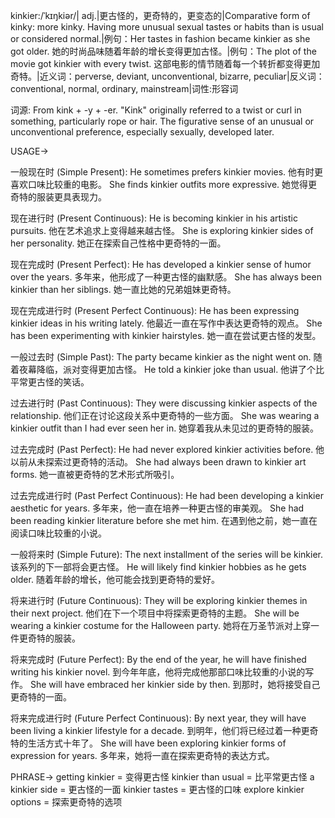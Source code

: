 kinkier:/ˈkɪŋkiər/| adj.|更古怪的，更奇特的，更变态的|Comparative form of kinky: more kinky.  Having more unusual sexual tastes or habits than is usual or considered normal.|例句：Her tastes in fashion became kinkier as she got older. 她的时尚品味随着年龄的增长变得更加古怪。|例句：The plot of the movie got kinkier with every twist.  这部电影的情节随着每一个转折都变得更加奇特。|近义词：perverse, deviant, unconventional, bizarre, peculiar|反义词：conventional, normal, ordinary, mainstream|词性:形容词

词源:
From kink + -y + -er.  "Kink" originally referred to a twist or curl in something, particularly rope or hair.  The figurative sense of an unusual or unconventional preference, especially sexually, developed later.

USAGE->

一般现在时 (Simple Present):
He sometimes prefers kinkier movies. 他有时更喜欢口味比较重的电影。
She finds kinkier outfits more expressive.  她觉得更奇特的服装更具表现力。

现在进行时 (Present Continuous):
He is becoming kinkier in his artistic pursuits. 他在艺术追求上变得越来越古怪。
She is exploring kinkier sides of her personality. 她正在探索自己性格中更奇特的一面。

现在完成时 (Present Perfect):
He has developed a kinkier sense of humor over the years. 多年来，他形成了一种更古怪的幽默感。
She has always been kinkier than her siblings. 她一直比她的兄弟姐妹更奇特。

现在完成进行时 (Present Perfect Continuous):
He has been expressing kinkier ideas in his writing lately. 他最近一直在写作中表达更奇特的观点。
She has been experimenting with kinkier hairstyles. 她一直在尝试更古怪的发型。

一般过去时 (Simple Past):
The party became kinkier as the night went on.  随着夜幕降临，派对变得更加古怪。
He told a kinkier joke than usual. 他讲了个比平常更古怪的笑话。

过去进行时 (Past Continuous):
They were discussing kinkier aspects of the relationship.  他们正在讨论这段关系中更奇特的一些方面。
She was wearing a kinkier outfit than I had ever seen her in. 她穿着我从未见过的更奇特的服装。

过去完成时 (Past Perfect):
He had never explored kinkier activities before. 他以前从未探索过更奇特的活动。
She had always been drawn to kinkier art forms. 她一直被更奇特的艺术形式所吸引。

过去完成进行时 (Past Perfect Continuous):
He had been developing a kinkier aesthetic for years. 多年来，他一直在培养一种更古怪的审美观。
She had been reading kinkier literature before she met him. 在遇到他之前，她一直在阅读口味比较重的小说。

一般将来时 (Simple Future):
The next installment of the series will be kinkier. 该系列的下一部将会更古怪。
He will likely find kinkier hobbies as he gets older.  随着年龄的增长，他可能会找到更奇特的爱好。

将来进行时 (Future Continuous):
They will be exploring kinkier themes in their next project. 他们在下一个项目中将探索更奇特的主题。
She will be wearing a kinkier costume for the Halloween party. 她将在万圣节派对上穿一件更奇特的服装。

将来完成时 (Future Perfect):
By the end of the year, he will have finished writing his kinkier novel. 到今年年底，他将完成他那部口味比较重的小说的写作。
She will have embraced her kinkier side by then. 到那时，她将接受自己更奇特的一面。

将来完成进行时 (Future Perfect Continuous):
By next year, they will have been living a kinkier lifestyle for a decade. 到明年，他们将已经过着一种更奇特的生活方式十年了。
She will have been exploring kinkier forms of expression for years. 多年来，她将一直在探索更奇特的表达方式。


PHRASE->
getting kinkier = 变得更古怪
kinkier than usual = 比平常更古怪
a kinkier side = 更古怪的一面
kinkier tastes = 更古怪的口味
explore kinkier options = 探索更奇特的选项
